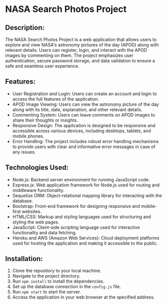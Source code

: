 # NASA Search Photos Project

## Description:
The NASA Search Photos Project is a web application that allows users to explore and view NASA's astronomy pictures of the day (APOD) along with relevant details. Users can register, login, and interact with the APOD images by commenting on them. The project emphasizes user authentication, secure password storage, and data validation to ensure a safe and seamless user experience.

## Features:
- User Registration and Login: Users can create an account and login to access the full features of the application.
- APOD Image Viewing: Users can view the astronomy picture of the day along with its title, date, explanation, and other relevant details.
- Commenting System: Users can leave comments on APOD images to share their thoughts or insights.
- Responsive Design: The application is designed to be responsive and accessible across various devices, including desktops, tablets, and mobile phones.
- Error Handling: The project includes robust error handling mechanisms to provide users with clear and informative error messages in case of any issues.

## Technologies Used:
- Node.js: Backend server environment for running JavaScript code.
- Express.js: Web application framework for Node.js used for routing and middleware functionality.
- Sequelize ORM: Object-relational mapping library for interacting with the database.
- Bootstrap: Front-end framework for designing responsive and mobile-first websites.
- HTML/CSS: Markup and styling languages used for structuring and styling the web pages.
- JavaScript: Client-side scripting language used for interactive functionality and data fetching.
- Heroku and AWS (Amazon Web Services): Cloud deployment platforms used for hosting the application and making it accessible to the public.

## Installation:
1. Clone the repository to your local machine.
2. Navigate to the project directory.
3. Run `npm install` to install the dependencies.
4. Set up the database connection in the `config.js` file.
5. Run `npm start` to start the server.
6. Access the application in your web browser at the specified address.
